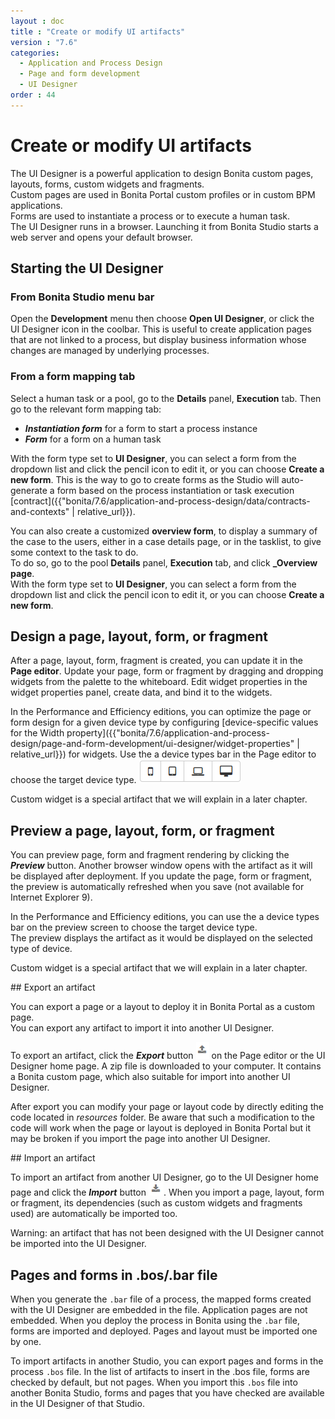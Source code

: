 ```yaml
---
layout : doc
title : "Create or modify UI artifacts"
version : "7.6"
categories:
  - Application and Process Design
  - Page and form development
  - UI Designer
order : 44
---
```

# Create or modify UI artifacts

The UI Designer is a powerful application to design Bonita custom pages, layouts, forms, custom widgets and fragments.  
Custom pages are used in Bonita Portal custom profiles or in custom BPM applications.  
Forms are used to instantiate a process or to execute a human task.  
The UI Designer runs in a browser. Launching it from Bonita Studio starts a web server and opens your default browser.

## Starting the UI Designer

### From Bonita Studio menu bar

Open the **Development** menu then choose **Open UI Designer**, or click the UI Designer icon in the coolbar. This is useful to create application pages that are not linked to a process, but display business information whose changes are managed by underlying processes.

### From a form mapping tab

Select a human task or a pool, go to the **Details** panel, **Execution** tab. Then go to the relevant form mapping tab:

* **_Instantiation form_** for a form to start a process instance
* **_Form_** for a form on a human task

With the form type set to **UI Designer**, you can select a form from the dropdown list and click the pencil icon to edit it, or you can choose **Create a new form**. This is the way to go to create forms as the Studio will auto-generate a form based on the process instantiation or task execution [contract]({{"bonita/7.6/application-and-process-design/data/contracts-and-contexts" | relative_url}}).

You can also create a customized **overview form**, to display a summary of the case to the users, either in a case details page, or in the tasklist, to give some context to the task to do.  
To do so, go to the pool **Details** panel, **Execution** tab, and click **_Overview page**.  
With the form type set to **UI Designer**, you can select a form from the dropdown list and click the pencil icon to edit it, or you can choose **Create a new form**.

## Design a page, layout, form, or fragment

After a page, layout, form, fragment is created, you can update it in the **Page editor**. Update your page, form or fragment by dragging and dropping widgets from the palette to the whiteboard. Edit widget properties in the widget properties panel, create data, and bind it to the widgets.

In the Performance and Efficiency editions, you can optimize the page or form design for a given device type by configuring [device-specific values for the Width property]({{"bonita/7.6/application-and-process-design/page-and-form-development/ui-designer/widget-properties" | relative_url}}) for widgets. Use the a device types bar in the Page editor to choose the target device type.
![Device type selection](images/images-6_0/pb-resolution.png)

Custom widget is a special artifact that we will explain in a later chapter.

## Preview a page, layout, form, or fragment

You can preview page, form and fragment rendering by clicking the **_Preview_** button. Another browser window opens with the artifact as it will be displayed after deployment. If you update the page, form or fragment, the preview is automatically refreshed when you save (not available for Internet Explorer 9).

In the Performance and Efficiency editions, you can use the a device types bar on the preview screen to choose the target device type.  
The preview displays the artifact as it would be displayed on the selected type of device.

Custom widget is a special artifact that we will explain in a later chapter.

<a id="export"/>
## Export an artifact

You can export a page or a layout to deploy it in Bonita Portal as a custom page.  
You can export any artifact to import it into another UI Designer.

To export an artifact, click the **_Export_** button ![Export button](images/images-6_0/pb-export.png) on the Page editor or the UI Designer home page. A zip file is downloaded to your computer. It contains a Bonita custom page, which also suitable for import into another UI Designer.

After export you can modify your page or layout code by directly editing the code located in _resources_ folder. Be aware that such a modification to the code will work when the page or layout is deployed in Bonita Portal but it may be broken if you import the page into another UI Designer.

<a id="import"/>
## Import an artifact

To import an artifact from another UI Designer, go to the UI Designer home page and click the **_Import_** button ![Import button](images/images-6_0/pb-import.png). When you import a page, layout, form or fragment, its dependencies (such as custom widgets and fragments used) are automatically be imported too.

Warning: an artifact that has not been designed with the UI Designer cannot be imported into the UI Designer.

## Pages and forms in .bos/.bar file

When you generate the `.bar` file of a process, the mapped forms created with the UI Designer are embedded in the file. Application pages are not embedded. When you deploy the process in Bonita using the `.bar` file, forms are imported and deployed. Pages and layout must be imported one by one.

To import artifacts in another Studio, you can export pages and forms in the process `.bos` file. In the list of artifacts to insert in the .bos file, forms are checked by default, but not pages. When you import this `.bos` file into another Bonita Studio, forms and pages that you have checked are available in the UI Designer of that Studio.
